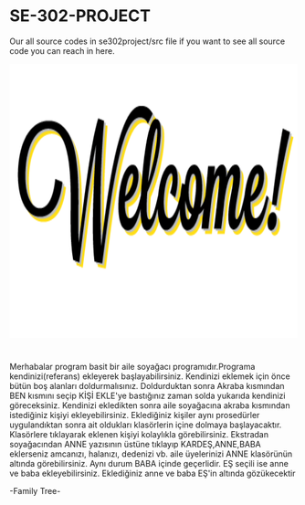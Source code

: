# SE-302-PROJECT
 
Our all source codes in se302project/src file if you want to see all source code you can reach in here.

<img src="images/welcome.png" width="720" height="480">

#

Merhabalar program basit bir aile soyağacı programıdır.Programa kendinizi(referans) ekleyerek başlayabilirsiniz. Kendinizi eklemek için önce bütün boş alanları doldurmalısınız.
Doldurduktan sonra Akraba kısmından BEN kısmını seçip KİŞİ EKLE'ye bastığınız zaman solda yukarıda kendinizi göreceksiniz. Kendinizi ekledikten sonra aile soyağacına akraba kısmından istediğiniz kişiyi ekleyebilirsiniz. Eklediğiniz kişiler aynı prosedürler uygulandıktan sonra ait oldukları klasörlerin içine dolmaya başlayacaktır. Klasörlere tıklayarak eklenen kişiyi kolaylıkla görebilirsiniz. Ekstradan soyağacından ANNE yazısının üstüne tıklayıp KARDEŞ,ANNE,BABA eklerseniz amcanızı, halanızı, dedenizi vb. aile üyelerinizi ANNE klasörünün altında görebilirsiniz. Aynı durum BABA içinde geçerlidir. EŞ seçili ise anne ve baba ekleyebilirsiniz. Eklediğiniz anne ve baba EŞ'in altında gözükecektir

-Family Tree-

#


